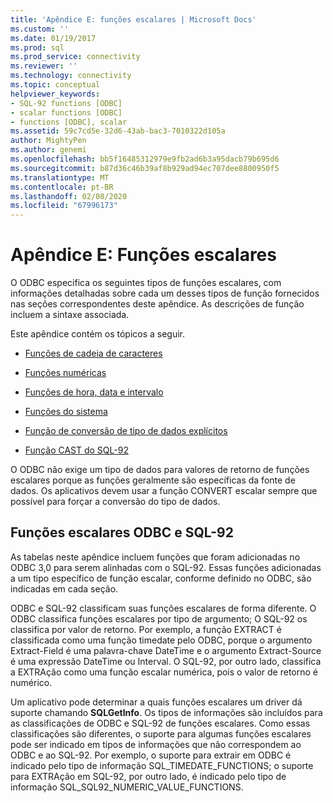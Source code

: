 ```yaml
---
title: 'Apêndice E: funções escalares | Microsoft Docs'
ms.custom: ''
ms.date: 01/19/2017
ms.prod: sql
ms.prod_service: connectivity
ms.reviewer: ''
ms.technology: connectivity
ms.topic: conceptual
helpviewer_keywords:
- SQL-92 functions [ODBC]
- scalar functions [ODBC]
- functions [ODBC], scalar
ms.assetid: 59c7cd5e-32d6-43ab-bac3-7010322d105a
author: MightyPen
ms.author: genemi
ms.openlocfilehash: bb5f16485312979e9fb2ad6b3a95dacb79b695d6
ms.sourcegitcommit: b87d36c46b39af8b929ad94ec707dee8800950f5
ms.translationtype: MT
ms.contentlocale: pt-BR
ms.lasthandoff: 02/08/2020
ms.locfileid: "67996173"
---
```

# <a name="appendix-e-scalar-functions"></a>Apêndice E: Funções escalares
O ODBC especifica os seguintes tipos de funções escalares, com informações detalhadas sobre cada um desses tipos de função fornecidos nas seções correspondentes deste apêndice. As descrições de função incluem a sintaxe associada.  
  
 Este apêndice contém os tópicos a seguir.  
  
-   [Funções de cadeia de caracteres](../../../odbc/reference/appendixes/string-functions.md)  
  
-   [Funções numéricas](../../../odbc/reference/appendixes/numeric-functions.md)  
  
-   [Funções de hora, data e intervalo](../../../odbc/reference/appendixes/time-date-and-interval-functions.md)  
  
-   [Funções do sistema](../../../odbc/reference/appendixes/system-functions.md)  
  
-   [Função de conversão de tipo de dados explícitos](../../../odbc/reference/appendixes/explicit-data-type-conversion-function.md)  
  
-   [Função CAST do SQL-92](../../../odbc/reference/appendixes/sql-92-cast-function.md)  
  
 O ODBC não exige um tipo de dados para valores de retorno de funções escalares porque as funções geralmente são específicas da fonte de dados. Os aplicativos devem usar a função CONVERT escalar sempre que possível para forçar a conversão do tipo de dados.  
  
## <a name="odbc-and-sql-92-scalar-functions"></a>Funções escalares ODBC e SQL-92  
 As tabelas neste apêndice incluem funções que foram adicionadas no ODBC 3,0 para serem alinhadas com o SQL-92. Essas funções adicionadas a um tipo específico de função escalar, conforme definido no ODBC, são indicadas em cada seção.  
  
 ODBC e SQL-92 classificam suas funções escalares de forma diferente. O ODBC classifica funções escalares por tipo de argumento; O SQL-92 os classifica por valor de retorno. Por exemplo, a função EXTRACT é classificada como uma função timedate pelo ODBC, porque o argumento Extract-Field é uma palavra-chave DateTime e o argumento Extract-Source é uma expressão DateTime ou Interval. O SQL-92, por outro lado, classifica a EXTRAção como uma função escalar numérica, pois o valor de retorno é numérico.  
  
 Um aplicativo pode determinar a quais funções escalares um driver dá suporte chamando **SQLGetInfo**. Os tipos de informações são incluídos para as classificações de ODBC e SQL-92 de funções escalares. Como essas classificações são diferentes, o suporte para algumas funções escalares pode ser indicado em tipos de informações que não correspondem ao ODBC e ao SQL-92. Por exemplo, o suporte para extrair em ODBC é indicado pelo tipo de informação SQL_TIMEDATE_FUNCTIONS; o suporte para EXTRAção em SQL-92, por outro lado, é indicado pelo tipo de informação SQL_SQL92_NUMERIC_VALUE_FUNCTIONS.

